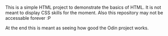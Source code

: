 This is a simple HTML project to demonstrate the basics of HTML.
It is not meant to display CSS skills for the moment.
Also this repository may not be accessable forever :P

At the end this is meant as seeing how good the Odin project works.
